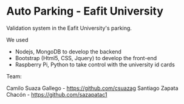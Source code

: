 # Auto Parking - Eafit University

Validation system in the Eafit University's parking.

We used 
- Nodejs, MongoDB to develop the backend
- Bootstrap (Html5, CSS, Jquery) to develop the front-end  
- Raspberry Pi,  Python to take control with the university id cards

Team: 

Camilo Suaza Gallego   - https://github.com/csuazag
Santiago Zapata Chacón - https://github.com/sazapatac1
